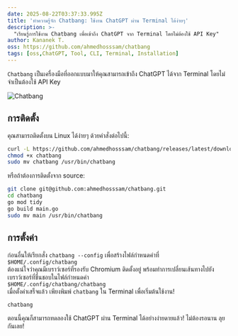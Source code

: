 ```yaml
---
date: 2025-08-22T03:37:33.995Z
title: 'ทำความรู้จัก Chatbang: ใช้งาน ChatGPT ผ่าน Terminal ได้ง่ายๆ'
description: >-
  "เรียนรู้การใช้งาน Chatbang เพื่อเข้าถึง ChatGPT จาก Terminal โดยไม่ต้องใช้ API Key"
author: Kananek T.
oss: https://github.com/ahmedhosssam/chatbang
tags: [oss,ChatGPT, Tool, CLI, Terminal, Installation]
---
```

`Chatbang` เป็นเครื่องมือที่ออกแบบมาให้คุณสามารถเข้าถึง ChatGPT ได้จาก Terminal โดยไม่จำเป็นต้องใช้ API Key  

![Chatbang](./assets/chatbang.png)  

## การติดตั้ง  
คุณสามารถติดตั้งบน Linux ได้ง่ายๆ ด้วยคำสั่งต่อไปนี้:  
```bash  
curl -L https://github.com/ahmedhosssam/chatbang/releases/latest/download/chatbang -o chatbang  
chmod +x chatbang  
sudo mv chatbang /usr/bin/chatbang  
```  
หรือถ้าต้องการติดตั้งจาก source:  
```bash  
git clone git@github.com:ahmedhosssam/chatbang.git  
cd chatbang  
go mod tidy  
go build main.go  
sudo mv main /usr/bin/chatbang  
```  
## การตั้งค่า  
ก่อนอื่นให้เรียกสั่ง `chatbang --config` เพื่อสร้างไฟล์กำหนดค่าที่ `$HOME/.config/chatbang`  
ต้องแน่ใจว่าคุณมีเบราว์เซอร์ที่รองรับ Chromium ติดตั้งอยู่ พร้อมทำการเปลี่ยนเส้นทางไปยังเบราว์เซอร์ที่ชื่นชอบในไฟล์กำหนดค่า  
`$HOME/.config/chatbang/chatbang`  
เมื่อตั้งค่าเสร็จแล้ว เพียงพิมพ์ `chatbang` ใน Terminal เพื่อเริ่มต้นใช้งาน!  
```bash  
chatbang  
```  
ตอนนี้คุณก็สามารถทดลองใช้ ChatGPT ผ่าน Terminal ได้อย่างง่ายดายแล้ว! ไม่ต้องรอนาน ลุยกันเลย!
